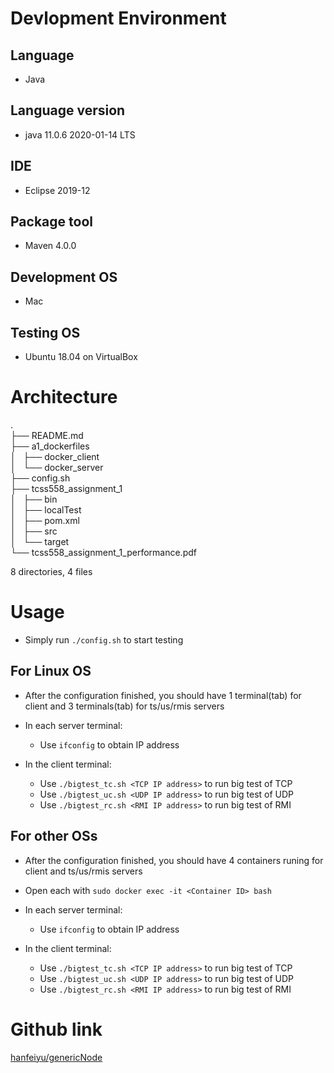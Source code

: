 # Devlopment Environment
## Language
  - Java

## Language version
  - java 11.0.6 2020-01-14 LTS

## IDE
  - Eclipse 2019-12

## Package tool
  - Maven 4.0.0

## Development OS 
  - Mac

## Testing OS 
  - Ubuntu 18.04 on VirtualBox

# Architecture
.<br />
├── README.md<br />
├── a1_dockerfiles<br />
│   ├── docker_client<br /> 
│   └── docker_server<br />
├── config.sh<br />
├── tcss558_assignment_1<br />
│   ├── bin<br />
│   ├── localTest<br />
│   ├── pom.xml<br />
│   ├── src<br />
│   └── target<br />
└── tcss558_assignment_1_performance.pdf<br />

8 directories, 4 files<br />

# Usage
  - Simply run `./config.sh` to start testing

## For Linux OS
  - After the configuration finished, you should have 1 terminal(tab) for client
and 3 terminals(tab) for ts/us/rmis servers

  - In each server terminal:
    - Use `ifconfig` to obtain IP address

  - In the client terminal:
    - Use `./bigtest_tc.sh <TCP IP address>` to run big test of TCP
    - Use `./bigtest_uc.sh <UDP IP address>` to run big test of UDP
    - Use `./bigtest_rc.sh <RMI IP address>` to run big test of RMI

## For other OSs
  - After the configuration finished, you should have 4 containers runing for
client and ts/us/rmis servers

  - Open each with `sudo docker exec -it <Container ID> bash`

  - In each server terminal:
    - Use `ifconfig` to obtain IP address

  - In the client terminal:
    - Use `./bigtest_tc.sh <TCP IP address>` to run big test of TCP
    - Use `./bigtest_uc.sh <UDP IP address>` to run big test of UDP
    - Use `./bigtest_rc.sh <RMI IP address>` to run big test of RMI
    
# Github link
[hanfeiyu/genericNode](https://github.com/hanfeiyu/genericNode)

